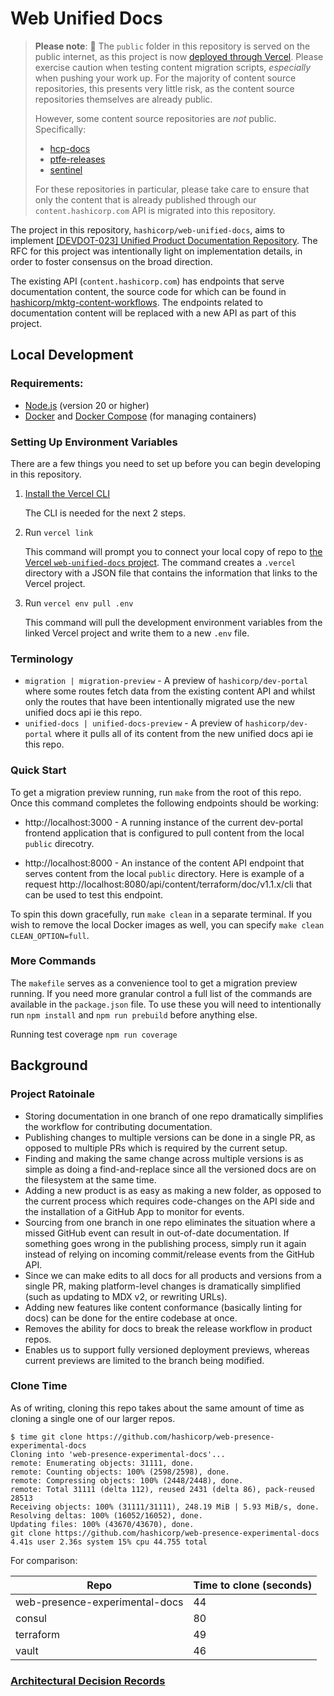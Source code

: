 # Web Unified Docs

> **Please note**: 🚨 The `public` folder in this repository is served on the public internet, as this project is now [deployed through Vercel](https://vercel.com/hashicorp/web-unified-docs/deployments). Please exercise caution when testing content migration scripts, _especially_ when pushing your work up. For the majority of content source repositories, this presents very little risk, as the content source repositories themselves are already public.
>
> However, some content source repositories are _not_ public. Specifically:
>
> - [hcp-docs](https://github.com/hashicorp/hcp-docs)
> - [ptfe-releases](https://github.com/hashicorp/ptfe-releases)
> - [sentinel](https://github.com/hashicorp/sentinel)
>
> For these repositories in particular, please take care to ensure that only the content that is already published through our `content.hashicorp.com` API is migrated into this repository.

The project in this repository, `hashicorp/web-unified-docs`, aims to implement [[DEVDOT-023] Unified Product Documentation Repository](https://docs.google.com/document/d/1p8kOqySttvWUVfn7qiC4wGBR73LMBGMelwLt69pM3FQ/edit). The RFC for this project was intentionally light on implementation details, in order to foster consensus on the broad direction.

The existing API (`content.hashicorp.com`) has endpoints that serve documentation content, the source code for which can be found in [hashicorp/mktg-content-workflows](https://github.com/hashicorp/mktg-content-workflows/blob/main/api/content.ts). The endpoints related to documentation content will be replaced with a new API as part of this project.

## Local Development

### Requirements:

- [Node.js](https://nodejs.org/en) (version 20 or higher)
- [Docker](https://www.docker.com/) and [Docker Compose](https://docs.docker.com/compose/) (for managing containers)

### Setting Up Environment Variables

There are a few things you need to set up before you can begin developing in this repository.

1. [Install the Vercel CLI](https://vercel.com/cli)

   The CLI is needed for the next 2 steps.

2. Run `vercel link`

   This command will prompt you to connect your local copy of repo to [the Vercel `web-unified-docs` project](<[https://vercel.com/hashicorp/dev-portal](https://vercel.com/hashicorp/web-unified-docs)>). The command creates a `.vercel` directory with a JSON file that contains the information that links to the Vercel project.

3. Run `vercel env pull .env`

   This command will pull the development environment variables from the linked Vercel project and write them to a new `.env` file.

### Terminology

- `migration | migration-preview` - A preview of `hashicorp/dev-portal` where some routes fetch data from the existing content API and whilst only the routes that have been intentionally migrated use the new unified docs api ie this repo.
- `unified-docs | unified-docs-preview` - A preview of `hashicorp/dev-portal` where it pulls all of its content from the new unified docs api ie this repo.

### Quick Start

To get a migration preview running, run `make` from the root of this repo. Once this command completes the following endpoints should be working:

- http://localhost:3000 - A running instance of the current dev-portal frontend application that is configured to pull content from the local `public` direcotry.

- http://localhost:8000 - An instance of the content API endpoint that serves content from the local `public` directory. Here is example of a request http://localhost:8080/api/content/terraform/doc/v1.1.x/cli that can be used to test this endpoint.

To spin this down gracefully, run `make clean` in a separate terminal. If you wish to remove the local Docker images as well, you can specify `make clean CLEAN_OPTION=full`.

### More Commands

The `makefile` serves as a convenience tool to get a migration preview running. If you need more granular control a full list of the commands are available in the `package.json` file.
To use these you will need to intentionally run `npm install` and `npm run prebuild` before anything else.

Running test coverage `npm run coverage`

## Background

### Project Ratoinale

- Storing documentation in one branch of one repo dramatically simplifies the workflow for contributing documentation.
- Publishing changes to multiple versions can be done in a single PR, as opposed to multiple PRs which is required by the current setup.
- Finding and making the same change across multiple versions is as simple as doing a find-and-replace since all the versioned docs are on the filesystem at the same time.
- Adding a new product is as easy as making a new folder, as opposed to the current process which requires code-changes on the API side and the installation of a GitHub App to monitor for events.
- Sourcing from one branch in one repo eliminates the situation where a missed GitHub event can result in out-of-date documentation. If something goes wrong in the publishing process, simply run it again instead of relying on incoming commit/release events from the GitHub API.
- Since we can make edits to all docs for all products and versions from a single PR, making platform-level changes is dramatically simplified (such as updating to MDX v2, or rewriting URLs).
- Adding new features like content conformance (basically linting for docs) can be done for the entire codebase at once.
- Removes the ability for docs to break the release workflow in product repos.
- Enables us to support fully versioned deployment previews, whereas current previews are limited to the branch being modified.

### Clone Time

As of writing, cloning this repo takes about the same amount of time as cloning a single one of our larger repos.

```
$ time git clone https://github.com/hashicorp/web-presence-experimental-docs
Cloning into 'web-presence-experimental-docs'...
remote: Enumerating objects: 31111, done.
remote: Counting objects: 100% (2598/2598), done.
remote: Compressing objects: 100% (2448/2448), done.
remote: Total 31111 (delta 112), reused 2431 (delta 86), pack-reused 28513
Receiving objects: 100% (31111/31111), 248.19 MiB | 5.93 MiB/s, done.
Resolving deltas: 100% (16052/16052), done.
Updating files: 100% (43670/43670), done.
git clone https://github.com/hashicorp/web-presence-experimental-docs  4.41s user 2.36s system 15% cpu 44.755 total
```

For comparison:

| Repo                           | Time to clone (seconds) |
| ------------------------------ | ----------------------- |
| web-presence-experimental-docs | 44                      |
| consul                         | 80                      |
| terraform                      | 49                      |
| vault                          | 46                      |

### [Architectural Decision Records](https://github.com/hashicorp/web-unified-docs/tree/main/docs/decisions)
